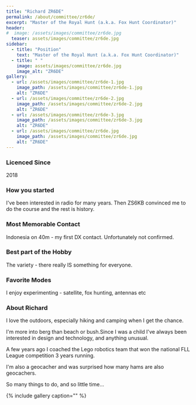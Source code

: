 ```yaml
---
title: "Richard ZR6DE"
permalink: /about/committee/zr6de/
excerpt: "Master of the Royal Hunt (a.k.a. Fox Hunt Coordinator)"
header:
#  image: /assets/images/committee/zr6de.jpg
  teaser: assets/images/committee/zr6de.jpg
sidebar:
  - title: "Position"
    text: "Master of the Royal Hunt (a.k.a. Fox Hunt Coordinator)"
  - title: " "
    image: assets/images/committee/zr6de.jpg
    image_alt: "ZR6DE"
gallery:
  - url: /assets/images/committee/zr6de-1.jpg
    image_path: /assets/images/committee/zr6de-1.jpg
    alt: "ZR6DE"
  - url: /assets/images/committee/zr6de-2.jpg
    image_path: /assets/images/committee/zr6de-2.jpg
    alt: "ZR6DE"
  - url: /assets/images/committee/zr6de-3.jpg
    image_path: /assets/images/committee/zr6de-3.jpg
    alt: "ZR6DE"
  - url: /assets/images/committee/zr6de.jpg
    image_path: /assets/images/committee/zr6de.jpg
    alt: "ZR6DE"
---
```


### Licenced Since
2018

### How you started
I've been interested in radio for many years. Then ZS6KB convinced me to do the course and the rest is history.

### Most Memorable Contact
Indonesia on 40m - my first DX contact. Unfortunately not confirmed.

### Best part of the Hobby
The variety - there really IS something for everyone.

### Favorite Modes
I enjoy experimenting - satellite, fox hunting, antennas etc

### About Richard 
I love the outdoors, especially hiking and camping when I get the chance. 

I'm more into berg than beach or bush.Since I was a child I've always been interested in design and technology, and anything unusual. 

A few years ago I coached the Lego robotics team that won the national FLL League competition 3 years running. 

I'm also a geocacher and was surprised how many hams are also geocachers. 

So many things to do, and so little time...

{% include gallery caption="" %}